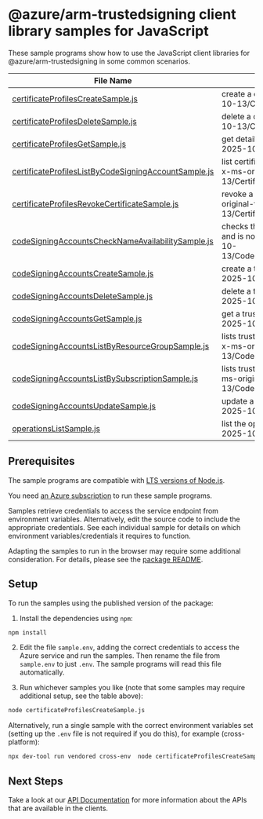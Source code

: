 # @azure/arm-trustedsigning client library samples for JavaScript

These sample programs show how to use the JavaScript client libraries for @azure/arm-trustedsigning in some common scenarios.

| **File Name**                                                                                             | **Description**                                                                                                                                                |
| --------------------------------------------------------------------------------------------------------- | -------------------------------------------------------------------------------------------------------------------------------------------------------------- |
| [certificateProfilesCreateSample.js][certificateprofilescreatesample]                                     | create a certificate profile. x-ms-original-file: 2025-10-13/CertificateProfiles_Create.json                                                                   |
| [certificateProfilesDeleteSample.js][certificateprofilesdeletesample]                                     | delete a certificate profile. x-ms-original-file: 2025-10-13/CertificateProfiles_Delete.json                                                                   |
| [certificateProfilesGetSample.js][certificateprofilesgetsample]                                           | get details of a certificate profile. x-ms-original-file: 2025-10-13/CertificateProfiles_Get.json                                                              |
| [certificateProfilesListByCodeSigningAccountSample.js][certificateprofileslistbycodesigningaccountsample] | list certificate profiles under a trusted signing account. x-ms-original-file: 2025-10-13/CertificateProfiles_ListByCodeSigningAccount.json                    |
| [certificateProfilesRevokeCertificateSample.js][certificateprofilesrevokecertificatesample]               | revoke a certificate under a certificate profile. x-ms-original-file: 2025-10-13/CertificateProfiles_RevokeCertificate.json                                    |
| [codeSigningAccountsCheckNameAvailabilitySample.js][codesigningaccountschecknameavailabilitysample]       | checks that the trusted signing account name is valid and is not already in use. x-ms-original-file: 2025-10-13/CodeSigningAccounts_CheckNameAvailability.json |
| [codeSigningAccountsCreateSample.js][codesigningaccountscreatesample]                                     | create a trusted Signing Account. x-ms-original-file: 2025-10-13/CodeSigningAccounts_Create.json                                                               |
| [codeSigningAccountsDeleteSample.js][codesigningaccountsdeletesample]                                     | delete a trusted signing account. x-ms-original-file: 2025-10-13/CodeSigningAccounts_Delete.json                                                               |
| [codeSigningAccountsGetSample.js][codesigningaccountsgetsample]                                           | get a trusted Signing Account. x-ms-original-file: 2025-10-13/CodeSigningAccounts_Get.json                                                                     |
| [codeSigningAccountsListByResourceGroupSample.js][codesigningaccountslistbyresourcegroupsample]           | lists trusted signing accounts within a resource group. x-ms-original-file: 2025-10-13/CodeSigningAccounts_ListByResourceGroup.json                            |
| [codeSigningAccountsListBySubscriptionSample.js][codesigningaccountslistbysubscriptionsample]             | lists trusted signing accounts within a subscription. x-ms-original-file: 2025-10-13/CodeSigningAccounts_ListBySubscription.json                               |
| [codeSigningAccountsUpdateSample.js][codesigningaccountsupdatesample]                                     | update a trusted signing account. x-ms-original-file: 2025-10-13/CodeSigningAccounts_Update.json                                                               |
| [operationsListSample.js][operationslistsample]                                                           | list the operations for the provider x-ms-original-file: 2025-10-13/Operations_List.json                                                                       |

## Prerequisites

The sample programs are compatible with [LTS versions of Node.js](https://github.com/nodejs/release#release-schedule).

You need [an Azure subscription][freesub] to run these sample programs.

Samples retrieve credentials to access the service endpoint from environment variables. Alternatively, edit the source code to include the appropriate credentials. See each individual sample for details on which environment variables/credentials it requires to function.

Adapting the samples to run in the browser may require some additional consideration. For details, please see the [package README][package].

## Setup

To run the samples using the published version of the package:

1. Install the dependencies using `npm`:

```bash
npm install
```

2. Edit the file `sample.env`, adding the correct credentials to access the Azure service and run the samples. Then rename the file from `sample.env` to just `.env`. The sample programs will read this file automatically.

3. Run whichever samples you like (note that some samples may require additional setup, see the table above):

```bash
node certificateProfilesCreateSample.js
```

Alternatively, run a single sample with the correct environment variables set (setting up the `.env` file is not required if you do this), for example (cross-platform):

```bash
npx dev-tool run vendored cross-env  node certificateProfilesCreateSample.js
```

## Next Steps

Take a look at our [API Documentation][apiref] for more information about the APIs that are available in the clients.

[certificateprofilescreatesample]: https://github.com/Azure/azure-sdk-for-js/blob/main/sdk/trustedsigning/arm-trustedsigning/samples/v1/javascript/certificateProfilesCreateSample.js
[certificateprofilesdeletesample]: https://github.com/Azure/azure-sdk-for-js/blob/main/sdk/trustedsigning/arm-trustedsigning/samples/v1/javascript/certificateProfilesDeleteSample.js
[certificateprofilesgetsample]: https://github.com/Azure/azure-sdk-for-js/blob/main/sdk/trustedsigning/arm-trustedsigning/samples/v1/javascript/certificateProfilesGetSample.js
[certificateprofileslistbycodesigningaccountsample]: https://github.com/Azure/azure-sdk-for-js/blob/main/sdk/trustedsigning/arm-trustedsigning/samples/v1/javascript/certificateProfilesListByCodeSigningAccountSample.js
[certificateprofilesrevokecertificatesample]: https://github.com/Azure/azure-sdk-for-js/blob/main/sdk/trustedsigning/arm-trustedsigning/samples/v1/javascript/certificateProfilesRevokeCertificateSample.js
[codesigningaccountschecknameavailabilitysample]: https://github.com/Azure/azure-sdk-for-js/blob/main/sdk/trustedsigning/arm-trustedsigning/samples/v1/javascript/codeSigningAccountsCheckNameAvailabilitySample.js
[codesigningaccountscreatesample]: https://github.com/Azure/azure-sdk-for-js/blob/main/sdk/trustedsigning/arm-trustedsigning/samples/v1/javascript/codeSigningAccountsCreateSample.js
[codesigningaccountsdeletesample]: https://github.com/Azure/azure-sdk-for-js/blob/main/sdk/trustedsigning/arm-trustedsigning/samples/v1/javascript/codeSigningAccountsDeleteSample.js
[codesigningaccountsgetsample]: https://github.com/Azure/azure-sdk-for-js/blob/main/sdk/trustedsigning/arm-trustedsigning/samples/v1/javascript/codeSigningAccountsGetSample.js
[codesigningaccountslistbyresourcegroupsample]: https://github.com/Azure/azure-sdk-for-js/blob/main/sdk/trustedsigning/arm-trustedsigning/samples/v1/javascript/codeSigningAccountsListByResourceGroupSample.js
[codesigningaccountslistbysubscriptionsample]: https://github.com/Azure/azure-sdk-for-js/blob/main/sdk/trustedsigning/arm-trustedsigning/samples/v1/javascript/codeSigningAccountsListBySubscriptionSample.js
[codesigningaccountsupdatesample]: https://github.com/Azure/azure-sdk-for-js/blob/main/sdk/trustedsigning/arm-trustedsigning/samples/v1/javascript/codeSigningAccountsUpdateSample.js
[operationslistsample]: https://github.com/Azure/azure-sdk-for-js/blob/main/sdk/trustedsigning/arm-trustedsigning/samples/v1/javascript/operationsListSample.js
[apiref]: https://learn.microsoft.com/javascript/api/@azure/arm-trustedsigning?view=azure-node-preview
[freesub]: https://azure.microsoft.com/free/
[package]: https://github.com/Azure/azure-sdk-for-js/tree/main/sdk/trustedsigning/arm-trustedsigning/README.md
